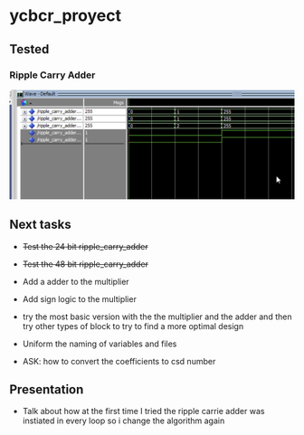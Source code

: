 # ycbcr_proyect

## Tested

### Ripple Carry Adder

![Alt text](docs/images/ripple_carry_adder_tb.png)

## Next tasks

-   ~~Test the 24 bit ripple_carry_adder~~
-   ~~Test the 48 bit ripple_carry_adder~~
-   Add a adder to the multiplier
-   Add sign logic to the multiplier
-   try the most basic version with the the multiplier and the adder and then try other types of block to try to find a more optimal design
-   Uniform the naming of variables and files

-   ASK: how to convert the coefficients to csd number

## Presentation

-   Talk about how at the first time I tried the ripple carrie adder was instiated in every loop so i change the algorithm again
